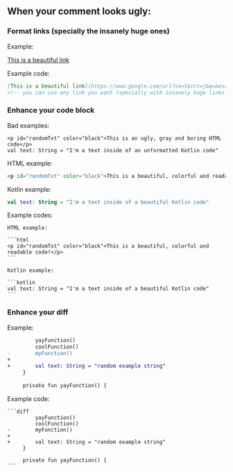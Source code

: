 ## When your comment looks ugly:

### Format links (specially the insanely huge ones)

Example:

[This is a beautiful link](https://www.google.com/url?sa=t&rct=j&q=&esrc=s&source=video&cd=&cad=rja&uact=8&ved=2ahUKEwi10NHG4aL3AhUrjZUCHZVMDjMQtwJ6BAgREAI&url=https%3A%2F%2Fwww.youtube.com%2Fwatch%3Fv%3DdQw4w9WgXcQ&usg=AOvVaw0aHtehaphMhOCAkCydRLZU)

Example code:
```markdown
[This is a beautiful link](https://www.google.com/url?sa=t&rct=j&q=&esrc=s&source=video&cd=&cad=rja&uact=8&ved=2ahUKEwi10NHG4aL3AhUrjZUCHZVMDjMQtwJ6BAgREAI&url=https%3A%2F%2Fwww.youtube.com%2Fwatch%3Fv%3DdQw4w9WgXcQ&usg=AOvVaw0aHtehaphMhOCAkCydRLZU)
<!-- you can use any link you want (specially with insanely huge links ;) ) -->
```

### Enhance your code block

Bad examples:

```
<p id="randomTxt" color="black">This is an ugly, gray and boring HTML code</p>
val text: String = "I'm a text inside of an unformatted Kotlin code"
```

HTML example:

```html
<p id="randomTxt" color="black">This is a beautiful, colorful and readable code!</p>
```

Kotlin example:

```kotlin
val text: String = "I'm a text inside of a beautiful Kotlin code"
```

Example codes:

````
HTML example:

```html
<p id="randomTxt" color="black">This is a beautiful, colorful and readable code!</p>
```

Kotlin example:

```kotlin
val text: String = "I'm a text inside of a beautiful Kotlin code"
```
````

### Enhance your diff

Example:

```diff
         yayFunction()
         coolFunction()
-        myFunction()
+
+        val text: String = "random example string"
     }
 
     private fun yayFunction() {
```

Example code:

````
```diff
         yayFunction()
         coolFunction()
-        myFunction()
+
+        val text: String = "random example string"
     }
 
     private fun yayFunction() {
```
````
